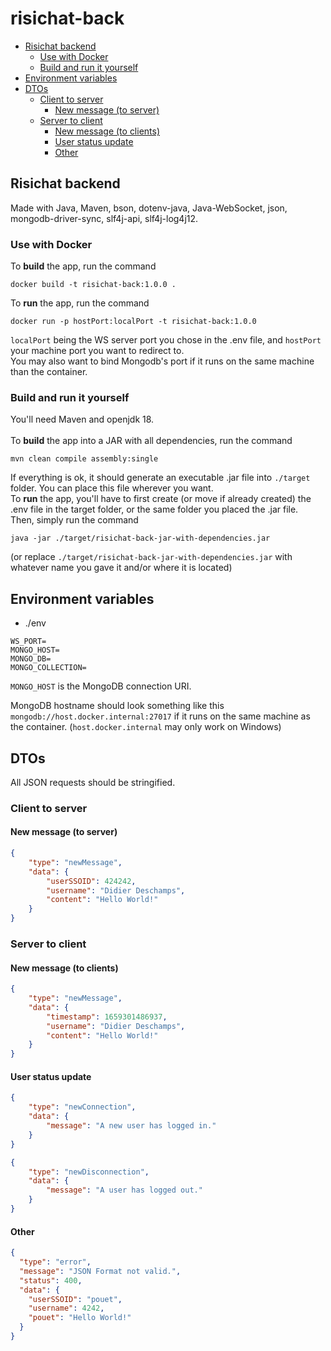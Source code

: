 # risichat-back
- [Risichat backend](#risichat-backend)
  - [Use with Docker](#use-with-docker)
  - [Build and run it yourself](#build-and-run-it-yourself)
- [Environment variables](#environment-variables)
- [DTOs](#dtos)
  - [Client to server](#client-to-server)
    - [New message (to server)](#new-message--to-server-)
  - [Server to client](#server-to-client)
    - [New message (to clients)](#new-message--to-clients-)
    - [User status update](#user-status-update)
    - [Other](#other)

## Risichat backend
Made with Java, Maven, bson, dotenv-java, Java-WebSocket, json, mongodb-driver-sync, slf4j-api, slf4j-log4j12.

### Use with Docker
To **build** the app, run the command
```shell
docker build -t risichat-back:1.0.0 .
```
To **run** the app, run the command
```shell
docker run -p hostPort:localPort -t risichat-back:1.0.0
```
``localPort`` being the WS server port you chose in the .env file, and ``hostPort`` your machine port you want to redirect to. <br>
You may also want to bind Mongodb's port if it runs on the same machine than the container.

### Build and run it yourself
You'll need Maven and openjdk 18. <br> <br> 
To **build** the app into a JAR with all dependencies, run the command
```shell
mvn clean compile assembly:single
```
If everything is ok, it should generate an executable .jar file into ``./target`` folder. You can place this file wherever you want.<br>
To **run** the app, you'll have to first create (or move if already created) the .env file in the target folder, or the same folder you placed the .jar file.<br>
Then, simply run the command
```shell
java -jar ./target/risichat-back-jar-with-dependencies.jar
```
(or replace ``./target/risichat-back-jar-with-dependencies.jar`` with whatever name you gave it and/or where it is located)
## Environment variables
- ./env
```
WS_PORT=
MONGO_HOST=
MONGO_DB=
MONGO_COLLECTION=
```

``MONGO_HOST`` is the MongoDB connection URI.

MongoDB hostname should look something like this ``mongodb://host.docker.internal:27017`` if it runs on the same machine as the container. (``host.docker.internal`` may only work on Windows)

## DTOs
All JSON requests should be stringified.
### Client to server
#### New message (to server)
```JSON
{
    "type": "newMessage",
    "data": {
        "userSSOID": 424242,
        "username": "Didier Deschamps",
        "content": "Hello World!"
    }
}
```
### Server to client
#### New message (to clients)
```JSON
{
    "type": "newMessage",
    "data": {
        "timestamp": 1659301486937,
        "username": "Didier Deschamps",
        "content": "Hello World!"
    }
}
```
#### User status update
```JSON
{
    "type": "newConnection",
    "data": {
        "message": "A new user has logged in."
    }
}
```
```JSON
{
    "type": "newDisconnection",
    "data": {
        "message": "A user has logged out."
    }
}
```
#### Other
```JSON
{
  "type": "error",
  "message": "JSON Format not valid.",
  "status": 400,
  "data": {
    "userSSOID": "pouet",
    "username": 4242,
    "pouet": "Hello World!"
  }
}
```